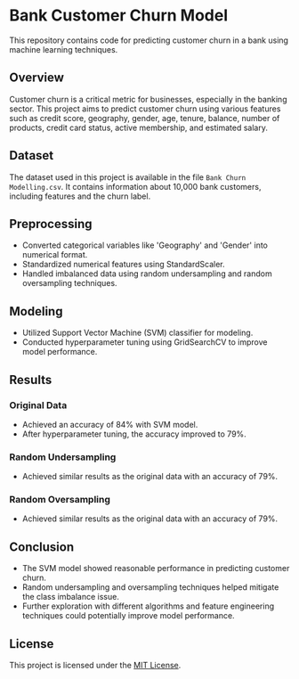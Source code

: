 # Bank Customer Churn Model

This repository contains code for predicting customer churn in a bank using machine learning techniques.

## Overview

Customer churn is a critical metric for businesses, especially in the banking sector. This project aims to predict customer churn using various features such as credit score, geography, gender, age, tenure, balance, number of products, credit card status, active membership, and estimated salary.

## Dataset

The dataset used in this project is available in the file `Bank Churn Modelling.csv`. It contains information about 10,000 bank customers, including features and the churn label.

## Preprocessing

- Converted categorical variables like 'Geography' and 'Gender' into numerical format.
- Standardized numerical features using StandardScaler.
- Handled imbalanced data using random undersampling and random oversampling techniques.

## Modeling

- Utilized Support Vector Machine (SVM) classifier for modeling.
- Conducted hyperparameter tuning using GridSearchCV to improve model performance.

## Results

### Original Data

- Achieved an accuracy of 84% with SVM model.
- After hyperparameter tuning, the accuracy improved to 79%.

### Random Undersampling

- Achieved similar results as the original data with an accuracy of 79%.

### Random Oversampling

- Achieved similar results as the original data with an accuracy of 79%.

## Conclusion

- The SVM model showed reasonable performance in predicting customer churn.
- Random undersampling and oversampling techniques helped mitigate the class imbalance issue.
- Further exploration with different algorithms and feature engineering techniques could potentially improve model performance.
## License

This project is licensed under the [MIT License](LICENSE).

